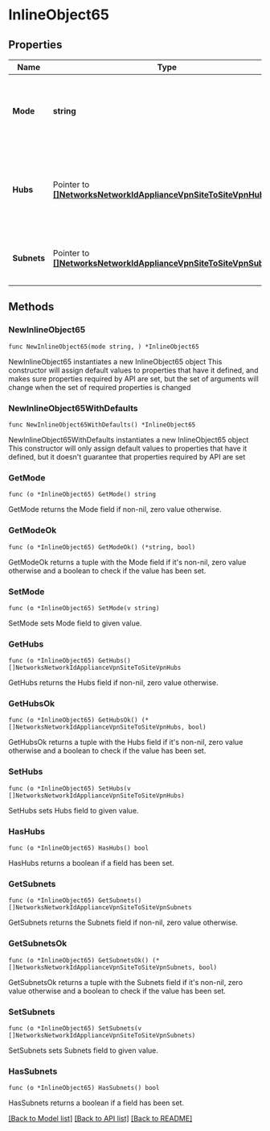 # InlineObject65

## Properties

Name | Type | Description | Notes
------------ | ------------- | ------------- | -------------
**Mode** | **string** | The site-to-site VPN mode. Can be one of &#39;none&#39;, &#39;spoke&#39; or &#39;hub&#39; | 
**Hubs** | Pointer to [**[]NetworksNetworkIdApplianceVpnSiteToSiteVpnHubs**](NetworksNetworkIdApplianceVpnSiteToSiteVpnHubs.md) | The list of VPN hubs, in order of preference. In spoke mode, at least 1 hub is required. | [optional] 
**Subnets** | Pointer to [**[]NetworksNetworkIdApplianceVpnSiteToSiteVpnSubnets**](NetworksNetworkIdApplianceVpnSiteToSiteVpnSubnets.md) | The list of subnets and their VPN presence. | [optional] 

## Methods

### NewInlineObject65

`func NewInlineObject65(mode string, ) *InlineObject65`

NewInlineObject65 instantiates a new InlineObject65 object
This constructor will assign default values to properties that have it defined,
and makes sure properties required by API are set, but the set of arguments
will change when the set of required properties is changed

### NewInlineObject65WithDefaults

`func NewInlineObject65WithDefaults() *InlineObject65`

NewInlineObject65WithDefaults instantiates a new InlineObject65 object
This constructor will only assign default values to properties that have it defined,
but it doesn't guarantee that properties required by API are set

### GetMode

`func (o *InlineObject65) GetMode() string`

GetMode returns the Mode field if non-nil, zero value otherwise.

### GetModeOk

`func (o *InlineObject65) GetModeOk() (*string, bool)`

GetModeOk returns a tuple with the Mode field if it's non-nil, zero value otherwise
and a boolean to check if the value has been set.

### SetMode

`func (o *InlineObject65) SetMode(v string)`

SetMode sets Mode field to given value.


### GetHubs

`func (o *InlineObject65) GetHubs() []NetworksNetworkIdApplianceVpnSiteToSiteVpnHubs`

GetHubs returns the Hubs field if non-nil, zero value otherwise.

### GetHubsOk

`func (o *InlineObject65) GetHubsOk() (*[]NetworksNetworkIdApplianceVpnSiteToSiteVpnHubs, bool)`

GetHubsOk returns a tuple with the Hubs field if it's non-nil, zero value otherwise
and a boolean to check if the value has been set.

### SetHubs

`func (o *InlineObject65) SetHubs(v []NetworksNetworkIdApplianceVpnSiteToSiteVpnHubs)`

SetHubs sets Hubs field to given value.

### HasHubs

`func (o *InlineObject65) HasHubs() bool`

HasHubs returns a boolean if a field has been set.

### GetSubnets

`func (o *InlineObject65) GetSubnets() []NetworksNetworkIdApplianceVpnSiteToSiteVpnSubnets`

GetSubnets returns the Subnets field if non-nil, zero value otherwise.

### GetSubnetsOk

`func (o *InlineObject65) GetSubnetsOk() (*[]NetworksNetworkIdApplianceVpnSiteToSiteVpnSubnets, bool)`

GetSubnetsOk returns a tuple with the Subnets field if it's non-nil, zero value otherwise
and a boolean to check if the value has been set.

### SetSubnets

`func (o *InlineObject65) SetSubnets(v []NetworksNetworkIdApplianceVpnSiteToSiteVpnSubnets)`

SetSubnets sets Subnets field to given value.

### HasSubnets

`func (o *InlineObject65) HasSubnets() bool`

HasSubnets returns a boolean if a field has been set.


[[Back to Model list]](../README.md#documentation-for-models) [[Back to API list]](../README.md#documentation-for-api-endpoints) [[Back to README]](../README.md)


